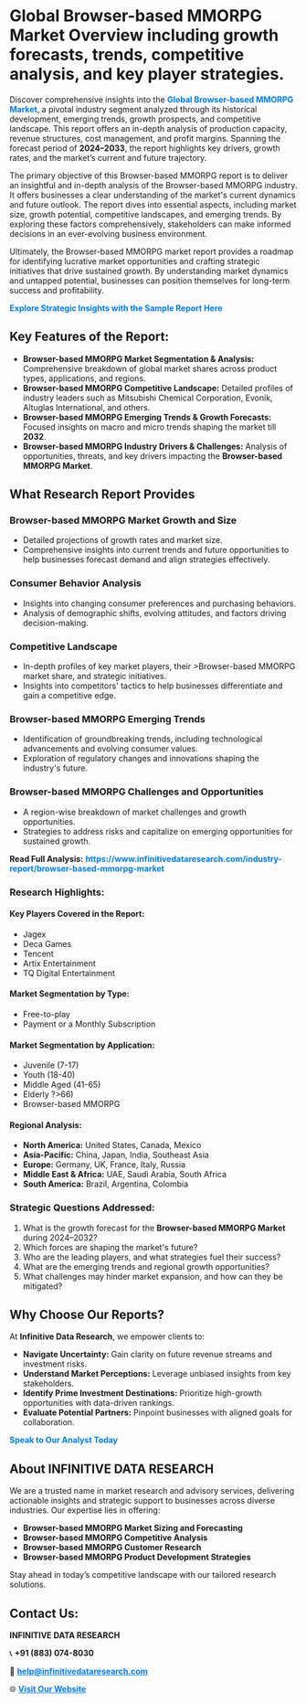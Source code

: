 <h1>Global Browser-based MMORPG Market Overview including growth forecasts, trends, competitive analysis, and key player strategies.</h1>
<p>
Discover comprehensive insights into the 
<a href="https://www.infinitivedataresearch.com/industry-report/browser-based-mmorpg-market" rel="dofollow" style="color: #007BFF; text-decoration: none;"><strong>Global Browser-based MMORPG Market</strong></a>, a pivotal industry segment analyzed through its historical development, emerging trends, growth prospects, and competitive landscape. This report offers an in-depth analysis of production capacity, revenue structures, cost management, and profit margins. Spanning the forecast period of <strong>2024–2033</strong>, the report highlights key drivers, growth rates, and the market’s current and future trajectory.
</p>
<p>
The primary objective of this Browser-based MMORPG report is to deliver an insightful and in-depth analysis of the Browser-based MMORPG industry. It offers businesses a clear understanding of the market's current dynamics and future outlook. The report dives into essential aspects, including market size, growth potential, competitive landscapes, and emerging trends. By exploring these factors comprehensively, stakeholders can make informed decisions in an ever-evolving business environment.
</p>
<p>
Ultimately, the Browser-based MMORPG market report provides a roadmap for identifying lucrative market opportunities and crafting strategic initiatives that drive sustained growth. By understanding market dynamics and untapped potential, businesses can position themselves for long-term success and profitability.
</p>
<p>
<a href="https://www.infinitivedataresearch.com/request-sample/reportId=110372" style="color: #007BFF; text-decoration: none;"><strong>Explore Strategic Insights with the Sample Report Here</strong></a>
</p>

<h2>Key Features of the Report:</h2>
<ul>
<li><strong>Browser-based MMORPG Market Segmentation & Analysis:</strong> Comprehensive breakdown of global market shares across product types, applications, and regions.</li>
<li><strong>Browser-based MMORPG Competitive Landscape:</strong> Detailed profiles of industry leaders such as Mitsubishi Chemical Corporation, Evonik, Altuglas International, and others.</li>
<li><strong>Browser-based MMORPG Emerging Trends & Growth Forecasts:</strong> Focused insights on macro and micro trends shaping the market till <strong>2032</strong>.</li>
<li><strong>Browser-based MMORPG Industry Drivers & Challenges:</strong> Analysis of opportunities, threats, and key drivers impacting the <strong>Browser-based MMORPG Market</strong>.</li>
</ul>

<h2>What Research Report Provides</h2>
<h3>Browser-based MMORPG Market Growth and Size</h3>
<ul>
<li>Detailed projections of growth rates and market size.</li>
<li>Comprehensive insights into current trends and future opportunities to help businesses forecast demand and align strategies effectively.</li>
</ul>

<h3>Consumer Behavior Analysis</h3>
<ul>
<li>Insights into changing consumer preferences and purchasing behaviors.</li>
<li>Analysis of demographic shifts, evolving attitudes, and factors driving decision-making.</li>
</ul>

<h3>Competitive Landscape</h3>
<ul>
<li>In-depth profiles of key market players, their >Browser-based MMORPG market share, and strategic initiatives.</li>
<li>Insights into competitors' tactics to help businesses differentiate and gain a competitive edge.</li>
</ul>

<h3>Browser-based MMORPG Emerging Trends</h3>
<ul>
<li>Identification of groundbreaking trends, including technological advancements and evolving consumer values.</li>
<li>Exploration of regulatory changes and innovations shaping the industry's future.</li>
</ul>

<h3>Browser-based MMORPG Challenges and Opportunities</h3>
<ul>
<li>A region-wise breakdown of market challenges and growth opportunities.</li>
<li>Strategies to address risks and capitalize on emerging opportunities for sustained growth.</li>
</ul>
<p><strong>Read Full Analysis:</strong> <a href="https://www.infinitivedataresearch.com/industry-report/browser-based-mmorpg-market" rel="dofollow" style="color: #007BFF; text-decoration: none;"><strong>https://www.infinitivedataresearch.com/industry-report/browser-based-mmorpg-market</strong></a></p>
<h3>Research Highlights:</h3>
<h4>Key Players Covered in the Report:</h4>
<ul><li>Jagex</li><li>Deca Games</li><li>Tencent</li><li>Artix Entertainment</li><li>TQ Digital Entertainment</li></ul>
<h4>Market Segmentation by Type:</h4>
<ul><li>Free-to-play</li><li>Payment or a Monthly Subscription</li></ul>
<h4>Market Segmentation by Application:</h4>
<ul><li>Juvenile (7-17)</li><li>Youth (18-40)</li><li>Middle Aged (41-65)</li><li>Elderly ?&gt;66)</li><li>Browser-based MMORPG</li></ul>

<h4>Regional Analysis:</h4>
<ul>
<li><strong>North America:</strong> United States, Canada, Mexico</li>
<li><strong>Asia-Pacific:</strong> China, Japan, India, Southeast Asia</li>
<li><strong>Europe:</strong> Germany, UK, France, Italy, Russia</li>
<li><strong>Middle East & Africa:</strong> UAE, Saudi Arabia, South Africa</li>
<li><strong>South America:</strong> Brazil, Argentina, Colombia</li>
</ul>

<h3>Strategic Questions Addressed:</h3>
<ol>
<li>What is the growth forecast for the <strong>Browser-based MMORPG Market</strong> during 2024–2032?</li>
<li>Which forces are shaping the market's future?</li>
<li>Who are the leading players, and what strategies fuel their success?</li>
<li>What are the emerging trends and regional growth opportunities?</li>
<li>What challenges may hinder market expansion, and how can they be mitigated?</li>
</ol>

<h2>Why Choose Our Reports?</h2>
<p>At <strong>Infinitive Data Research</strong>, we empower clients to:</p>
<ul>
<li><strong>Navigate Uncertainty:</strong> Gain clarity on future revenue streams and investment risks.</li>
<li><strong>Understand Market Perceptions:</strong> Leverage unbiased insights from key stakeholders.</li>
<li><strong>Identify Prime Investment Destinations:</strong> Prioritize high-growth opportunities with data-driven rankings.</li>
<li><strong>Evaluate Potential Partners:</strong> Pinpoint businesses with aligned goals for collaboration.</li>
</ul>
<p><a href="https://www.infinitivedataresearch.com/industry-report/browser-based-mmorpg-market" rel="dofollow" style="color: #007BFF; text-decoration: none;"><strong>Speak to Our Analyst Today</strong></a></p>

<h2>About INFINITIVE DATA RESEARCH</h2>
<p>We are a trusted name in market research and advisory services, delivering actionable insights and strategic support to businesses across diverse industries. Our expertise lies in offering:</p>
<ul>
<li><strong>Browser-based MMORPG Market Sizing and Forecasting</strong></li>
<li><strong>Browser-based MMORPG Competitive Analysis</strong></li>
<li><strong>Browser-based MMORPG Customer Research</strong></li>
<li><strong>Browser-based MMORPG Product Development Strategies</strong></li>
</ul>
<p>Stay ahead in today’s competitive landscape with our tailored research solutions.</p>

<h2>Contact Us:</h2>
<p><strong>INFINITIVE DATA RESEARCH</strong></p>
<p>📞 <strong>+91 (883) 074-8030</strong></p>
<p>📧 <strong><a href="mailto:help@infinitivedataresearch.com" style="color: #007BFF;">help@infinitivedataresearch.com</a></strong></p>
<p>🌐 <strong><a href="https://www.infinitivedataresearch.com" rel="dofollow" style="color: #007BFF;">Visit Our Website</a></strong></p>